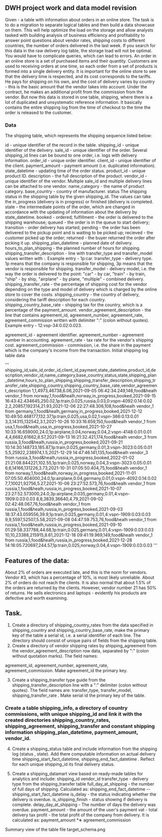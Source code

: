 ## DWH project work and data model revision
Given - a table with information about orders in an online store.
The task is to do a migration to separate logical tables and then build a data showcase on them. This will help optimize the load on the storage and allow analysts tasked with building analysis of business efficiency and profitability to answer point questions about vendor rates, shipping costs to different countries, the number of orders delivered in the last week. If you search for this data in the raw delivery log table, the storage load will not be optimal. You would have to complicate queries, which can lead to errors.
An order in an online store is a set of purchased items and their quantity. Customers are used to receiving orders at one time, so each order from a set of products is formed into a single delivery entity.
It is important for the online store to see that the delivery time is respected, and its cost corresponds to the tariffs. He pays for shipping on his own, and the cost of delivery varies by country - this is the basic amount that the vendor takes into account. Under the contract, he makes an additional profit from the commission from the vendor. 
But now this data is stored in one table, shipping, where there is a lot of duplicated and unsystematic reference information. It basically contains the entire shipping log from the time of checkout to the time the order is released to the customer.

### Data

The shipping table, which represents the shipping sequence listed below:

id - unique identifier of the record in the table.
shipping_id - unique identifier of the delivery.
sale_id - unique identifier of the order. Several shipping_id lines can be bound to one order, i.e. logs with delivery information.
order_id - unique order identifier.
client_id - unique identifier of the client.
payment_amount - payment amount (i.e. duplicated information).
state_datetime - updating time of the order status.
product_id - unique product ID.
description - the full description of the product.
vendor_id - unique identifier of the vendor. Multiple sale_id and multiple delivery lines can be attached to one vendor.
name_category - the name of product category.
base_country - country of manufacturer.
status
The shipping status in the shipping table by the given shipping_id. The values can take the in_progress (delivery is in progress) or finished (delivery is completed.
state - the intermediate points of the order, which are changed in accordance with the updating of information about the delivery by state_datetime.
booked - ordered;
fulfillment - the order is delivered to the shipping warehouse;
queued - the order is in the queue to start delivery;
transition - order delivery has started;
pending - the order has been delivered to the pickup point and is waiting to be picked up;
recieved - the customer picked up the order;
returned - the buyer returned the order after picking it up.
shipping_plan_datetime - planned date of delivery.
hours_to_plan_shipping - the planned number of hours for shipping.
shipping_transfer_description - line with transfer_type and transfer_model values written with :. Example entry - 1p:car.
transfer_type - delivery type. 1p means that the company is responsible for shipping, 3p means that the vendor is responsible for shipping.
transfer_model - delivery model, i.e. the way the order is delivered to the point: "car" - by car, "train" - by train, "ship" - by ship, "airplane" - by plane, "multiple" - combined delivery.
shipping_transfer_rate - the percentage of shipping cost for the vendor depending on the type and model of delivery which is charged by the online store to cover the costs.
shipping_country - the country of delivery, considering the tariff description for each country.
shipping_country_base_rate - shipping tax for the country, which is a percentage of the payment_amount.
vendor_agreement_description - the line that contains agreement_id, agreement_number, agreement_rate, agreement_commission written with delimiter ":" (colon without quotes). Example entry - 12:vsp-34:0.02:0.023.
  
agreement_id - agreement identifier.
agreement_number - agreement number in accounting.
agreement_rate - tax rate for the vendor's shipping cost.
agreement_commission - commission, i.e. the share in the payment which is the company's income from the transaction.
Initial shipping log table data

'''
shipping_id,sale_id,order_id,client_id,payment,state_datetime,product_id,description,vendor_id,name_category,base_country,status,state,shipping_plan_datetime,hours_to_plan_shipping,shipping_transfer_description,shipping_transfer_rate,shipping_country,shipping_country_base_rate,vendor_agreement_description
1,1,4973,46738,6.06,2021-09-05 06:42:34.249,148,food&healh vendor_1 from norway,1,food&healh,norway,in_progress,booked,2021-09-15 16:43:42.434645,250.02,1p:train,0.025,russia,0.03,0:vspn-4092:0.14:0.02
2,2,20857,192314,21.93,2021-12-06 22:27:48.306,108,food&healh vendor_1 from germany,1,food&healh,germany,in_progress,booked,2021-12-12 10:49:50.468177,132.37,1p:train,0.025,usa,0.02,1:vspn-366:0.13:0.01
3,3,14315,132542,3.1,2021-10-26 10:33:16.659,150,food&healh vendor_1 from usa,1,food&healh,usa,in_progress,booked,2021-10-27 10:33:16.659000,24.0,1p:airplane,0.04,norway,0.04,2:vspn-4148:0.01:0.01
4,4,6682,61662,8.57,2021-09-13 16:21:32.421,174,food&healh vendor_3 from russia,3,food&healh,russia,in_progress,booked,2021-09-21 10:14:30.148733,185.87,1p:train,0.025,germany,0.01,3:vspn-3023:0.05:0.01
5,5,25922,238974,1.5,2021-12-29 14:47:46.141,135,food&healh vendor_3 from russia,3,food&healh,russia,in_progress,booked,2022-01-02 21:21:08.844221,102.55,1p:train,0.025,norway,0.04,3:vspn-3023:0.05:0.01
6,6,14166,131226,3.73,2021-10-31 07:05:50.404,75,food&healh vendor_1 from norway,1,food&healh,norway,in_progress,booked,2021-11-01 07:05:50.404000,24.0,1p:airplane,0.04,germany,0.01,0:vspn-4092:0.14:0.02
7,7,10021,92756,5.27,2021-10-06 23:27:52.573,76,food&healh vendor_1 from russia,1,food&healh,russia,in_progress,booked,2021-10-07 23:27:52.573000,24.0,3p:airplane,0.035,germany,0.01,4:vspn-1909:0.03:0.03
8,8,3839,36640,4.79,2021-09-02 02:42:48.067,76,food&healh vendor_1 from russia,1,food&healh,russia,in_progress,booked,2021-09-03 18:37:43.059556,39.9,1p:train,0.025,germany,0.01,4:vspn-1909:0.03:0.03
9,9,5597,52507,5.58,2021-09-08 04:47:59.753,76,food&healh vendor_1 from russia,1,food&healh,russia,in_progress,booked,2021-09-10 01:29:58.337788,44.68,1p:train,0.025,germany,0.01,4:vspn-1909:0.03:0.03
10,10,23388,215915,8.61,2021-12-18 09:41:19.969,149,food&healh vendor_1 from russia,1,food&healh,russia,in_progress,booked,2021-12-28 14:16:05.720697,244.57,1p:train,0.025,norway,0.04,4:vspn-1909:0.03:0.03
'''
## Features of the data:
About 2% of orders are executed late, and this is the norm for vendors. Vendor #3, which has a percentage of 10%, is most likely unreliable.
About 2% of orders do not reach the clients.
It is also normal that about 1.5% of the orders are returned by the clients. However, vendor number 21 has 50% of returns. He sells electronics and laptops - evidently his products are defective and worth examining.

## Task.
1. Create a directory of shipping_country_rates from the data specified in shipping_country and shipping_country_base_rate, make the primary key of the table a serial id, i.e. a serial identifier of each line. The directory should consist of unique pairs of fields from the shipping table.
2. Create a directory of vendor shipping rates by shipping_agreement from the vendor_agreement_description row data, separated by ":" (colon without quotation marks).
The field names: 
 
agreement_id,
agreement_number,
agreement_rate,
agreement_commission.
Make agreement_id the primary key.

3. Create a shipping_transfer type guide from the shipping_transfer_description line with a ":" delimiter (colon without quotes). 
 The field names are: 
transfer_type,
transfer_model,
shipping_transfer_rate .
Make serial id the primary key of the table.
### Create a table shipping_info, a directory of country commissions, with unique shipping_id and link it with the created directories shipping_country_rates, shipping_agreement, shipping_transfer and constant shipping information shipping_plan_datetime, payment_amount, vendor_id.

4. Create a shipping_status table and include information from the shipping log (status , state). Add there computable information on actual delivery time shipping_start_fact_datetime, shipping_end_fact_datetime . Reflect for each unique shipping_id its final delivery status.

5. Create a shipping_datamart view based on ready-made tables for analytics and include:
shipping_id
vendor_id
transfer_type - delivery type from the shipping_transfer table
full_day_at_shipping - the number of full days of shipping.
Calculated as: shipping_end_fact_datetime -- shipping_start_fact_datetime
is_delay - the status indicating whether the delivery is overdue.
is_shipping_finish - status showing if delivery is complete. 
delay_day_at_shipping - The number of days the delivery was overdue.
payment_amount - the amount of the user's payment
vat - total delivery tax
profit - the total profit of the company from delivery.
It is calculated as: payment_amount *∗ agreement_commission

Summary view of the table
file target_schema.png

